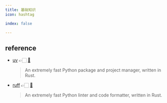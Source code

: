 ```yaml
---
title: 基础知识
icon: hashtag

index: false

---
```


## reference

- [uv](https://docs.astral.sh/uv/) 👉🏻 [🐙](https://github.com/astral-sh/uv)
    > An extremely fast Python package and project manager, written in Rust.
- [ruff](https://docs.astral.sh/ruff/) 👉🏻 [🐙](https://github.com/astral-sh/ruff)
    > An extremely fast Python linter and code formatter, written in Rust.
